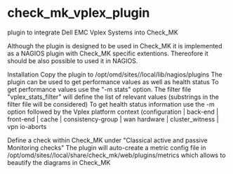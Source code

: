 # check_mk_vplex_plugin
plugin to integrate Dell EMC Vplex Systems into Check_MK

Although the plugin is designed to be used in Check_MK it is implemented as a NAGIOS plugin with Check_MK specific extentions. Thereofore it should be also possible to used it in NAGIOS. 

Installation
Copy the plugin to /opt/omd/sites/<site>/local/lib/nagios/plugins The plugin can be used to get performance values as well as health status
To get performance values use the "-m stats" option. The filter file "vplex_stats_filter" will define the list of relevant values (substrings in the filter file will be considered)
To get health status information use the -m option followed by the Vplex platform context (configuration | back-end | front-end | cache | consistency-group | wan hardware | cluster_witness | vpn io-aborts

Define a check within Check_MK under "Classical active and passive Monitoring checks" 
The plugin will auto-create a metric config file in /opt/omd/sites/<site>/local/share/check_mk/web/plugins/metrics which allows to beautify the diagrams in Check_MK
